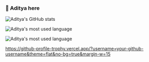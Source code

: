 ### :wave: Aditya here


![Aditya's GitHub stats](https://github-readme-stats.vercel.app/api?username=noobmaster-00&show_icons=true&theme=radical)

![Aditya's most used language](https://github-readme-streak-stats.herokuapp.com/?user=noobmaster-00&theme=dark)

![Aditya's most used language](https://github-readme-stats.vercel.app/api/top-langs?username=noobmaster-00&theme=dark&show_icons=true&locale=en&layout=compact)

https://github-profile-trophy.vercel.app/?username=your-github-username&theme=flat&no-bg=true&margin-w=15

